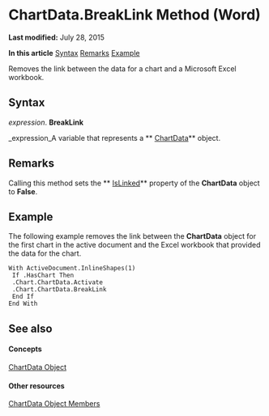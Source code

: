 
# ChartData.BreakLink Method (Word)

 **Last modified:** July 28, 2015

 **In this article**
 [Syntax](#sectionSection0)
 [Remarks](#sectionSection1)
 [Example](#sectionSection2)


Removes the link between the data for a chart and a Microsoft Excel workbook.


## Syntax
<a name="sectionSection0"> </a>

 _expression_. **BreakLink**

 _expression_A variable that represents a  ** [ChartData](323ee62c-9b70-8280-d448-79cf4d2b6953.md)** object.


## Remarks
<a name="sectionSection1"> </a>

Calling this method sets the  ** [IsLinked](d22ba8ec-2e6e-aa46-6e4f-a370a01d0835.md)** property of the **ChartData** object to **False**.


## Example
<a name="sectionSection2"> </a>

The following example removes the link between the  **ChartData** object for the first chart in the active document and the Excel workbook that provided the data for the chart.


```
With ActiveDocument.InlineShapes(1) 
 If .HasChart Then 
 .Chart.ChartData.Activate 
 .Chart.ChartData.BreakLink 
 End If 
End With
```


## See also
<a name="sectionSection2"> </a>


#### Concepts


 [ChartData Object](323ee62c-9b70-8280-d448-79cf4d2b6953.md)
#### Other resources


 [ChartData Object Members](9739ff26-aaaf-eb33-19eb-46566e26bcff.md)

